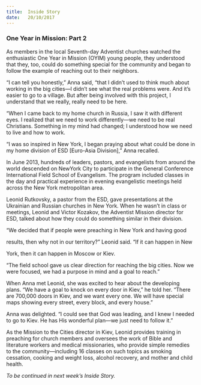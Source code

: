 ```yaml
---
title:  Inside Story
date:   20/10/2017
---
```


### One Year in Mission: Part 2

As members in the local Seventh-day Adventist churches watched the enthusiastic One Year in Mission (OYIM) young people, they understood that they, too, could do something special for the community and began to follow the example of reaching out to their neighbors.

“I can tell you honestly,” Anna said, “that I didn’t used to think much about working in the big cities—I didn’t see what the real problems were. And it’s easier to go to a village. But after being involved with this project, I understand that we really, really need to be here.

“When I came back to my home church in Russia, I saw it with different eyes. I realized that we need to work differently—we need to be real Christians. Something in my mind had changed; I understood how we need to live and how to work.

“I was so inspired in New York, I began praying about what could be done in my home division of ESD [Euro-Asia Division],” Anna recalled.

In June 2013, hundreds of leaders, pastors, and evangelists from around the world descended on NewYork City to participate in the General Conference International Field School of Evangelism. The program included classes in the day and practical experience in evening evangelistic meetings held across the New York metropolitan area.

Leonid Rutkovsky, a pastor from the ESD, gave presentations at the Ukrainian and Russian churches in New York. When he wasn’t in class or meetings, Leonid and Victor Kozakov, the Adventist Mission director for ESD, talked about how they could do something similar in their division.

“We decided that if people were preaching in New York and having good

results, then why not in our territory?” Leonid said. “If it can happen in New

York, then it can happen in Moscow or Kiev.

“The field school gave us clear direction for reaching the big cities. Now we were focused, we had a purpose in mind and a goal to reach.”

When Anna met Leonid, she was excited to hear about the developing plans. “We have a goal to knock on every door in Kiev,” he told her. “There are 700,000 doors in Kiev, and we want every one. We will have special maps showing every street, every block, and every house.”

Anna was delighted. “I could see that God was leading, and I knew I needed to go to Kiev. He has His wonderful plan—we just need to follow it.”

As the Mission to the Cities director in Kiev, Leonid provides training in preaching for church members and oversees the work of Bible and literature workers and medical missionaries, who provide simple remedies to the community—including 16 classes on such topics as smoking cessation, cooking and weight loss, alcohol recovery, and mother and child health.

_To be continued in next week’s Inside Story._